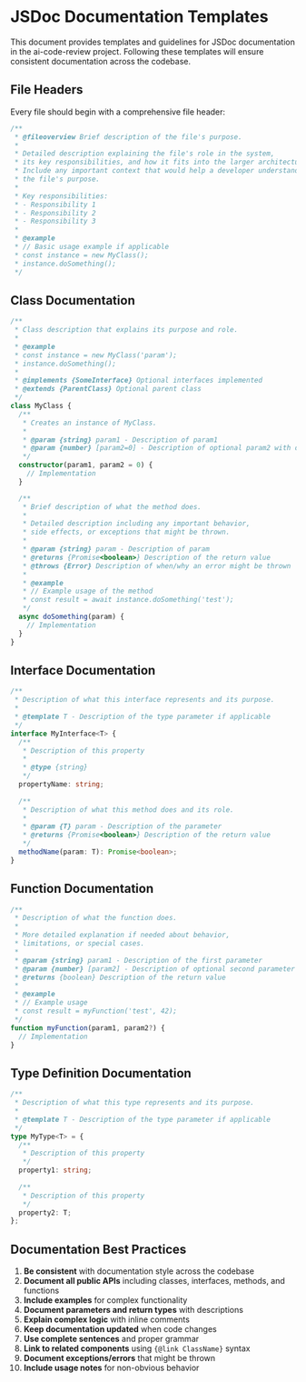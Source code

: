 # JSDoc Documentation Templates

This document provides templates and guidelines for JSDoc documentation in the ai-code-review project. Following these templates will ensure consistent documentation across the codebase.

## File Headers

Every file should begin with a comprehensive file header:

```typescript
/**
 * @fileoverview Brief description of the file's purpose.
 *
 * Detailed description explaining the file's role in the system, 
 * its key responsibilities, and how it fits into the larger architecture.
 * Include any important context that would help a developer understand
 * the file's purpose.
 *
 * Key responsibilities:
 * - Responsibility 1
 * - Responsibility 2
 * - Responsibility 3
 *
 * @example
 * // Basic usage example if applicable
 * const instance = new MyClass();
 * instance.doSomething();
 */
```

## Class Documentation

```typescript
/**
 * Class description that explains its purpose and role.
 * 
 * @example
 * const instance = new MyClass('param');
 * instance.doSomething();
 * 
 * @implements {SomeInterface} Optional interfaces implemented
 * @extends {ParentClass} Optional parent class
 */
class MyClass {
  /**
   * Creates an instance of MyClass.
   * 
   * @param {string} param1 - Description of param1
   * @param {number} [param2=0] - Description of optional param2 with default value
   */
  constructor(param1, param2 = 0) {
    // Implementation
  }

  /**
   * Brief description of what the method does.
   * 
   * Detailed description including any important behavior,
   * side effects, or exceptions that might be thrown.
   * 
   * @param {string} param - Description of param
   * @returns {Promise<boolean>} Description of the return value
   * @throws {Error} Description of when/why an error might be thrown
   * 
   * @example
   * // Example usage of the method
   * const result = await instance.doSomething('test');
   */
  async doSomething(param) {
    // Implementation
  }
}
```

## Interface Documentation

```typescript
/**
 * Description of what this interface represents and its purpose.
 * 
 * @template T - Description of the type parameter if applicable
 */
interface MyInterface<T> {
  /**
   * Description of this property
   * 
   * @type {string}
   */
  propertyName: string;
  
  /**
   * Description of what this method does and its role.
   * 
   * @param {T} param - Description of the parameter
   * @returns {Promise<boolean>} Description of the return value
   */
  methodName(param: T): Promise<boolean>;
}
```

## Function Documentation

```typescript
/**
 * Description of what the function does.
 * 
 * More detailed explanation if needed about behavior,
 * limitations, or special cases.
 * 
 * @param {string} param1 - Description of the first parameter
 * @param {number} [param2] - Description of optional second parameter
 * @returns {boolean} Description of the return value
 * 
 * @example
 * // Example usage
 * const result = myFunction('test', 42);
 */
function myFunction(param1, param2?) {
  // Implementation
}
```

## Type Definition Documentation

```typescript
/**
 * Description of what this type represents and its purpose.
 * 
 * @template T - Description of the type parameter if applicable
 */
type MyType<T> = {
  /**
   * Description of this property
   */
  property1: string;
  
  /**
   * Description of this property
   */
  property2: T;
};
```

## Documentation Best Practices

1. **Be consistent** with documentation style across the codebase
2. **Document all public APIs** including classes, interfaces, methods, and functions
3. **Include examples** for complex functionality
4. **Document parameters and return types** with descriptions
5. **Explain complex logic** with inline comments
6. **Keep documentation updated** when code changes
7. **Use complete sentences** and proper grammar
8. **Link to related components** using `{@link ClassName}` syntax
9. **Document exceptions/errors** that might be thrown
10. **Include usage notes** for non-obvious behavior